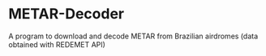 # METAR-Decoder
A program to download and decode METAR from Brazilian airdromes (data obtained with REDEMET API)
